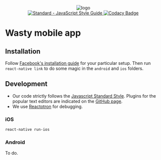 <div>
  <div align="center">
    <img src="https://docs.google.com/drawings/d/1CgBwaB4JOsYyUhqR1e9pPE5AdyEgIksgAIh_EIVtfsg/pub?w=476&h=230" alt="logo"/>
  </div>
  <div align="center">
    <a href="http://standardjs.com/">
      <img src="https://img.shields.io/badge/code%20style-standard-brightgreen.svg?style=flat-square" alt="Standard - JavaScript Style Guide" />
    </a>
    <a href="https://www.codacy.com/app/maxhalford25/Wasty-Mobile?utm_source=github.com&amp;utm_medium=referral&amp;utm_content=cmisid/Wasty-Mobile&amp;utm_campaign=Badge_Grade">
      <img src="https://api.codacy.com/project/badge/Grade/96233b7009c44dd883680a2498c89f9f" alt="Codacy Badge" />
    </a>
  </div>
<div>

# Wasty mobile app

## Installation

Follow [Facebook's installation guide](https://facebook.github.io/react-native/docs/getting-started.html#content) for your particular setup. Then run `react-native link` to do some magic in the `android` and `ios` folders.

## Development

- Our code strictly follows the [Javascript Standard Style](http://standardjs.com/). Plugins for the popular text editors are indicated on the [GitHub page](https://github.com/feross/standard).
- We use [Reactotron](https://github.com/reactotron/reactotron) for debugging.

### iOS

```sh
react-native run-ios
```

### Android

To do.
